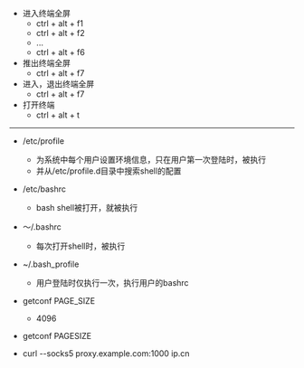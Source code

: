 + 进入终端全屏
	+ ctrl + alt + f1
	+ ctrl + alt + f2
	+  ...
	+ ctrl + alt + f6
+ 推出终端全屏
	+ ctrl + alt + f7
+ 进入，退出终端全屏
	+ ctrl + alt + f7
+ 打开终端
	+ ctrl + alt + t

-----

+ /etc/profile
	+ 为系统中每个用户设置环境信息，只在用户第一次登陆时，被执行
	+ 并从/etc/profile.d目录中搜索shell的配置
+ /etc/bashrc
	+ bash shell被打开，就被执行
+ ～/.bashrc
	+ 每次打开shell时，被执行
+ ~/.bash_profile
	+ 用户登陆时仅执行一次，执行用户的bashrc

+ getconf PAGE_SIZE
	+ 4096
+ getconf PAGESIZE


+ curl --socks5 proxy.example.com:1000 ip.cn
